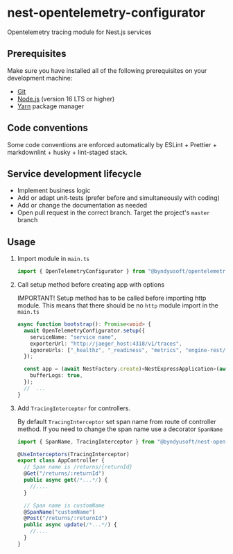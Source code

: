 # nest-opentelemetry-configurator

Opentelemetry tracing module for Nest.js services

## Prerequisites

Make sure you have installed all of the following prerequisites on your development machine:

- [Git](https://git-scm.com)
- [Node.js](https://nodejs.org) (version 16 LTS or higher)
- [Yarn](https://yarnpkg.com) package manager

## Code conventions

Some code conventions are enforced automatically by ESLint + Prettier + markdownlint + husky + lint-staged stack.

## Service development lifecycle

- Implement business logic
- Add or adapt unit-tests (prefer before and simultaneously with coding)
- Add or change the documentation as needed
- Open pull request in the correct branch. Target the project's `master` branch

## Usage

1. Import module in `main.ts`

   ```typescript
   import { OpenTelemetryConfigurator } from "@byndyusoft/opentelemetry-configurator";
   ```

2. Call setup method before creating app with options

   IMPORTANT! Setup method has to be called before importing http module. This means that there should be no `http` module import in the `main.ts`

   ```typescript
   async function bootstrap(): Promise<void> {
     await OpenTelemetryConfigurator.setup({
       serviceName: "service name",
       exporterUrl: "http://jaeger_host:4318/v1/traces",
       ignoreUrls: ["_healthz", "_readiness", "metrics", "engine-rest/external-task/fetchAndLock"], // Optional. Default values
     });

     const app = (await NestFactory.create)<NestExpressApplication>(await AppModule.register(), {
       bufferLogs: true,
     });
     //  ...
   }
   ```

3. Add `TracingInterceptor` for controllers.

   By default `TracingInterceptor` set span name from route of controller method.
   If you need to change the span name use a decorator `SpanName`

   ```typescript
   import { SpanName, TracingInterceptor } from "@byndyusoft/nest-opentelemetry-configurator";

   @UseInterceptors(TracingInterceptor)
   export class AppController {
     // Span name is /returns/{returnId}
     @Get("/returns/:returnId")
     public async get(/*...*/) {
       //....
     }

     // Span name is customName
     @SpanName("customName")
     @Post("/returns/:returnId")
     public async update(/*...*/) {
       //....
     }
   }
   ```
